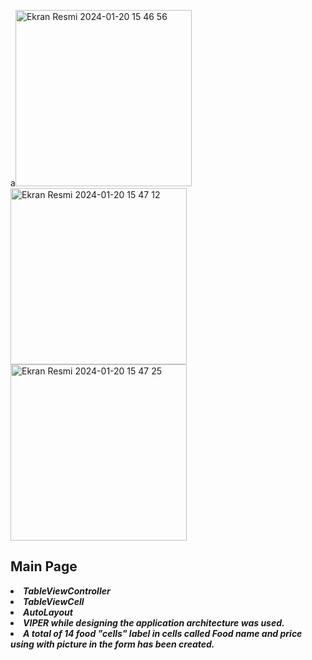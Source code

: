 a<img width="282" alt="Ekran Resmi 2024-01-20 15 46 56" src="https://github.com/aysegulakbas/Food-Delivery-App/assets/58295392/475feb42-6db0-4955-a824-28997c12dd9d">
<img width="282" alt="Ekran Resmi 2024-01-20 15 47 12" src="https://github.com/aysegulakbas/Food-Delivery-App/assets/58295392/316956c5-3b45-40b1-8346-1f75bbe7ef84">
<img width="282" alt="Ekran Resmi 2024-01-20 15 47 25" src="https://github.com/aysegulakbas/Food-Delivery-App/assets/58295392/a91b13ab-45f1-4e38-b54a-ddde1958be8a">




<h2> Main Page </h2>
<li><b><i>TableViewController</i></b></li>
<li><b><i>TableViewCell</i></b></li>
<li><b><i>AutoLayout</i></b></li>
<li><b><i>VIPER while designing the application
architecture was used.</i></b></li>
<li><b><i>A total of 14 food "cells"
label in cells called
Food name and price using
with picture in the form
has been created.</i></b></li>



